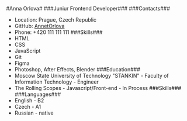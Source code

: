 #Anna Orlova#
###Juniur Frontend Developer###
###Contacts###
- Location: Prague, Czech Republic
- GitHub: [AnnetOrlova](https://github.com/AnnetOrlova)
- Phone: +420 111 111 111
###Skills###
- HTML
- CSS
- JavaScript
- Git
- Figma
- Photoshop, After Effects, Blender
###Education###
- Moscow State University of Technology "STANKIN" - Faculty of Information Technology - Engineer
- The Rolling Scopes - Javascript/Front-end - In Process
###Skills###
###Languages###
- English - B2
- Czech - A1
- Russian - native